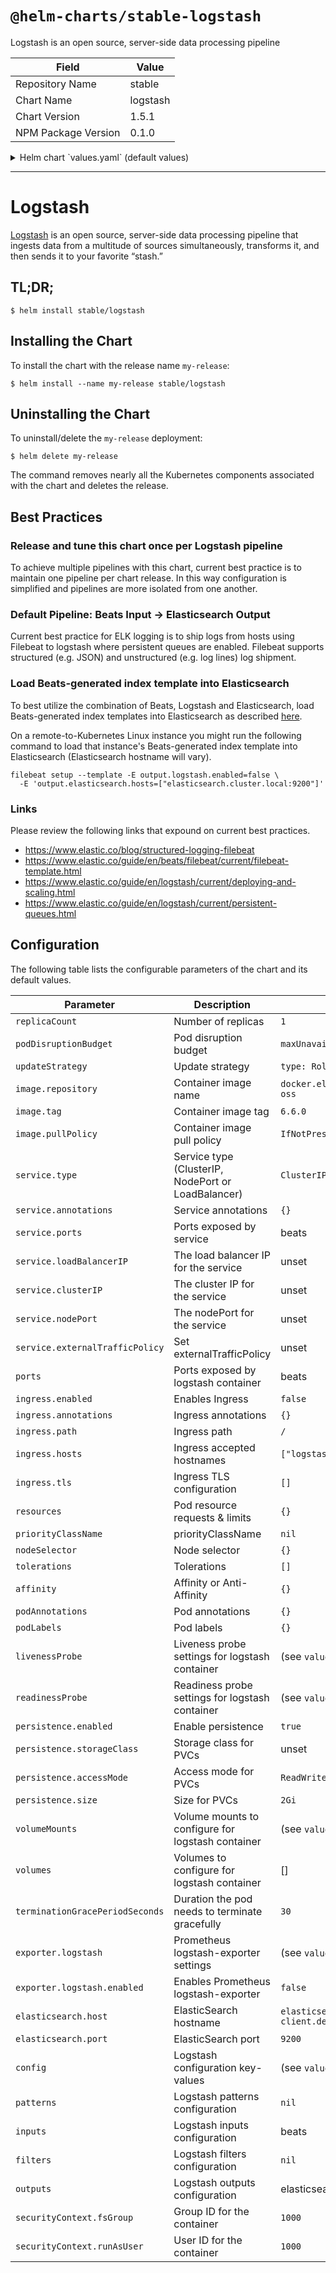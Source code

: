 # `@helm-charts/stable-logstash`

Logstash is an open source, server-side data processing pipeline

| Field               | Value    |
| ------------------- | -------- |
| Repository Name     | stable   |
| Chart Name          | logstash |
| Chart Version       | 1.5.1    |
| NPM Package Version | 0.1.0    |

<details>

<summary>Helm chart `values.yaml` (default values)</summary>

```yaml
replicaCount: 1

podDisruptionBudget:
  maxUnavailable: 1

updateStrategy:
  type: RollingUpdate

terminationGracePeriodSeconds: 30

image:
  repository: docker.elastic.co/logstash/logstash-oss
  tag: 6.6.0
  pullPolicy: IfNotPresent
  ## Add secrets manually via kubectl on kubernetes cluster and reference here
  #  pullSecrets:
  #    - name: "myKubernetesSecret"

service:
  type: ClusterIP
  # clusterIP: None
  # nodePort:
  # Set this to local, to preserve client source ip.  Default stripes out the source ip
  # externalTrafficPolicy: Local
  annotations:
    {}
    ## AWS example for use with LoadBalancer service type.
    # external-dns.alpha.kubernetes.io/hostname: logstash.cluster.local
    # service.beta.kubernetes.io/aws-load-balancer-cross-zone-load-balancing-enabled: "true"
    # service.beta.kubernetes.io/aws-load-balancer-internal: "true"
  ports:
    # syslog-udp:
    #   port: 1514
    #   targetPort: syslog-udp
    #   protocol: UDP
    # syslog-tcp:
    #   port: 1514
    #   targetPort: syslog-tcp
    #   protocol: TCP
    beats:
      port: 5044
      targetPort: beats
      protocol: TCP
    # http:
    #  port: 8080
    #  targetPort: http
    #  protocol: TCP
    # loadBalancerIP: 10.0.0.1
ports:
  # - name: syslog-udp
  #   containerPort: 1514
  #   protocol: UDP
  # - name: syslog-tcp
  #   containerPort: 1514
  #   protocol: TCP
  - name: beats
    containerPort: 5044
    protocol: TCP
  # - name: http
  #   containerPort: 8080
  #   protocol: TCP

ingress:
  enabled: false
  annotations:
    {}
    # kubernetes.io/ingress.class: nginx
    # kubernetes.io/tls-acme: "true"
  path: /
  hosts:
    - logstash.cluster.local
  tls: []
  #  - secretName: logstash-tls
  #    hosts:
  #      - logstash.cluster.local

resources:
  {}
  # We usually recommend not to specify default resources and to leave this as a conscious
  # choice for the user. This also increases chances charts run on environments with little
  # resources, such as Minikube. If you do want to specify resources, uncomment the following
  # lines, adjust them as necessary, and remove the curly braces after 'resources:'.
  # limits:
  #  cpu: 100m
  #  memory: 128Mi
  # requests:
  #  cpu: 100m
  #  memory: 128Mi

priorityClassName: ''

nodeSelector: {}

tolerations: []

securityContext:
  fsGroup: 1000
  runAsUser: 1000

affinity:
  {}
  # podAntiAffinity:
  #   requiredDuringSchedulingIgnoredDuringExecution:
  #     - topologyKey: "kubernetes.io/hostname"
  #       labelSelector:
  #         matchLabels:
  #           release: logstash

podAnnotations:
  {}
  # iam.amazonaws.com/role: "logstash-role"
  # prometheus.io/scrape: "true"
  # prometheus.io/path: "/metrics"
  # prometheus.io/port: "9198"

podLabels:
  {}
  # team: "developers"
  # service: "logstash"

livenessProbe:
  httpGet:
    path: /
    port: monitor
  initialDelaySeconds: 20
  # periodSeconds: 30
  # timeoutSeconds: 30
  # failureThreshold: 6
  # successThreshold: 1

readinessProbe:
  httpGet:
    path: /
    port: monitor
  initialDelaySeconds: 20
  # periodSeconds: 30
  # timeoutSeconds: 30
  # failureThreshold: 6
  # successThreshold: 1

persistence:
  enabled: true
  ## logstash data Persistent Volume Storage Class
  ## If defined, storageClassName: <storageClass>
  ## If set to "-", storageClassName: "", which disables dynamic provisioning
  ## If undefined (the default) or set to null, no storageClassName spec is
  ##   set, choosing the default provisioner.  (gp2 on AWS, standard on
  ##   GKE, AWS & OpenStack)
  ##
  # storageClass: "-"
  accessMode: ReadWriteOnce
  size: 2Gi

volumeMounts:
  - name: data
    mountPath: /usr/share/logstash/data
  - name: patterns
    mountPath: /usr/share/logstash/patterns
  - name: pipeline
    mountPath: /usr/share/logstash/pipeline

volumes:
  []
  # - name: tls
  #   secret:
  #     secretName: logstash-tls
  # - name: pipeline
  #   configMap:
  #     name: logstash-pipeline
  # - name: certs
  #   hostPath:
  #     path: /tmp

exporter:
  logstash:
    enabled: false
    image:
      repository: bonniernews/logstash_exporter
      tag: v0.1.2
      pullPolicy: IfNotPresent
    env: {}
    resources: {}
    path: /metrics
    port: 9198
    target:
      port: 9600
      path: /metrics
    livenessProbe:
      httpGet:
        path: /metrics
        port: ls-exporter
      periodSeconds: 15
      timeoutSeconds: 60
      failureThreshold: 8
      successThreshold: 1
    readinessProbe:
      httpGet:
        path: /metrics
        port: ls-exporter
      periodSeconds: 15
      timeoutSeconds: 60
      failureThreshold: 8
      successThreshold: 1

elasticsearch:
  host: elasticsearch-client.default.svc.cluster.local
  port: 9200

## ref: https://github.com/elastic/logstash-docker/blob/master/build/logstash/env2yaml/env2yaml.go
config:
  config.reload.automatic: 'true'
  path.config: /usr/share/logstash/pipeline
  path.data: /usr/share/logstash/data

  ## ref: https://www.elastic.co/guide/en/logstash/current/persistent-queues.html
  queue.checkpoint.writes: 1
  queue.drain: 'true'
  queue.max_bytes: 1gb # disk capacity must be greater than the value of `queue.max_bytes`
  queue.type: persisted

## Patterns for filters.
## Each YAML heredoc will become a separate pattern file.
patterns:
  # main: |-
  #   TESTING {"foo":.*}$

## NOTE: To achieve multiple pipelines with this chart, current best practice
## is to maintain one pipeline per chart release. In this way configuration is
## simplified and pipelines are more isolated from one another.

inputs:
  main: |-
    input {
      # udp {
      #   port => 1514
      #   type => syslog
      # }
      # tcp {
      #   port => 1514
      #   type => syslog
      # }
      beats {
        port => 5044
      }
      # http {
      #   port => 8080
      # }
      # kafka {
      #   ## ref: https://www.elastic.co/guide/en/logstash/current/plugins-inputs-kafka.html
      #   bootstrap_servers => "kafka-input:9092"
      #   codec => json { charset => "UTF-8" }
      #   consumer_threads => 1
      #   topics => ["source"]
      #   type => "example"
      # }
    }

filters:
  # main: |-
  #   filter {
  #   }

outputs:
  main: |-
    output {
      # stdout { codec => rubydebug }
      elasticsearch {
        hosts => ["${ELASTICSEARCH_HOST}:${ELASTICSEARCH_PORT}"]
        manage_template => false
        index => "%{[@metadata][beat]}-%{+YYYY.MM.dd}"
        document_type => "%{[@metadata][type]}"
      }
      # kafka {
      #   ## ref: https://www.elastic.co/guide/en/logstash/current/plugins-outputs-kafka.html
      #   bootstrap_servers => "kafka-output:9092"
      #   codec => json { charset => "UTF-8" }
      #   compression_type => "lz4"
      #   topic_id => "destination"
      # }
    }
```

</details>

---

# Logstash

[Logstash](https://www.elastic.co/products/logstash) is an open source, server-side data processing pipeline that ingests data from a multitude of sources simultaneously, transforms it, and then sends it to your favorite “stash.”

## TL;DR;

```console
$ helm install stable/logstash
```

## Installing the Chart

To install the chart with the release name `my-release`:

```console
$ helm install --name my-release stable/logstash
```

## Uninstalling the Chart

To uninstall/delete the `my-release` deployment:

```console
$ helm delete my-release
```

The command removes nearly all the Kubernetes components associated with the
chart and deletes the release.

## Best Practices

### Release and tune this chart once per Logstash pipeline

To achieve multiple pipelines with this chart, current best practice is to
maintain one pipeline per chart release. In this way configuration is
simplified and pipelines are more isolated from one another.

### Default Pipeline: Beats Input -> Elasticsearch Output

Current best practice for ELK logging is to ship logs from hosts using Filebeat
to logstash where persistent queues are enabled. Filebeat supports structured
(e.g. JSON) and unstructured (e.g. log lines) log shipment.

### Load Beats-generated index template into Elasticsearch

To best utilize the combination of Beats, Logstash and Elasticsearch,
load Beats-generated index templates into Elasticsearch as described [here](https://www.elastic.co/guide/en/beats/filebeat/current/filebeat-template.html).

On a remote-to-Kubernetes Linux instance you might run the following command to
load that instance's Beats-generated index template into Elasticsearch
(Elasticsearch hostname will vary).

```
filebeat setup --template -E output.logstash.enabled=false \
  -E 'output.elasticsearch.hosts=["elasticsearch.cluster.local:9200"]'
```

### Links

Please review the following links that expound on current best practices.

- https://www.elastic.co/blog/structured-logging-filebeat
- https://www.elastic.co/guide/en/beats/filebeat/current/filebeat-template.html
- https://www.elastic.co/guide/en/logstash/current/deploying-and-scaling.html
- https://www.elastic.co/guide/en/logstash/current/persistent-queues.html

## Configuration

The following table lists the configurable parameters of the chart and its default values.

| Parameter                       | Description                                        | Default                                          |
| ------------------------------- | -------------------------------------------------- | ------------------------------------------------ |
| `replicaCount`                  | Number of replicas                                 | `1`                                              |
| `podDisruptionBudget`           | Pod disruption budget                              | `maxUnavailable: 1`                              |
| `updateStrategy`                | Update strategy                                    | `type: RollingUpdate`                            |
| `image.repository`              | Container image name                               | `docker.elastic.co/logstash/logstash-oss`        |
| `image.tag`                     | Container image tag                                | `6.6.0`                                          |
| `image.pullPolicy`              | Container image pull policy                        | `IfNotPresent`                                   |
| `service.type`                  | Service type (ClusterIP, NodePort or LoadBalancer) | `ClusterIP`                                      |
| `service.annotations`           | Service annotations                                | `{}`                                             |
| `service.ports`                 | Ports exposed by service                           | beats                                            |
| `service.loadBalancerIP`        | The load balancer IP for the service               | unset                                            |
| `service.clusterIP`             | The cluster IP for the service                     | unset                                            |
| `service.nodePort`              | The nodePort for the service                       | unset                                            |
| `service.externalTrafficPolicy` | Set externalTrafficPolicy                          | unset                                            |
| `ports`                         | Ports exposed by logstash container                | beats                                            |
| `ingress.enabled`               | Enables Ingress                                    | `false`                                          |
| `ingress.annotations`           | Ingress annotations                                | `{}`                                             |
| `ingress.path`                  | Ingress path                                       | `/`                                              |
| `ingress.hosts`                 | Ingress accepted hostnames                         | `["logstash.cluster.local"]`                     |
| `ingress.tls`                   | Ingress TLS configuration                          | `[]`                                             |
| `resources`                     | Pod resource requests & limits                     | `{}`                                             |
| `priorityClassName`             | priorityClassName                                  | `nil`                                            |
| `nodeSelector`                  | Node selector                                      | `{}`                                             |
| `tolerations`                   | Tolerations                                        | `[]`                                             |
| `affinity`                      | Affinity or Anti-Affinity                          | `{}`                                             |
| `podAnnotations`                | Pod annotations                                    | `{}`                                             |
| `podLabels`                     | Pod labels                                         | `{}`                                             |
| `livenessProbe`                 | Liveness probe settings for logstash container     | (see `values.yaml`)                              |
| `readinessProbe`                | Readiness probe settings for logstash container    | (see `values.yaml`)                              |
| `persistence.enabled`           | Enable persistence                                 | `true`                                           |
| `persistence.storageClass`      | Storage class for PVCs                             | unset                                            |
| `persistence.accessMode`        | Access mode for PVCs                               | `ReadWriteOnce`                                  |
| `persistence.size`              | Size for PVCs                                      | `2Gi`                                            |
| `volumeMounts`                  | Volume mounts to configure for logstash container  | (see `values.yaml`)                              |
| `volumes`                       | Volumes to configure for logstash container        | []                                               |
| `terminationGracePeriodSeconds` | Duration the pod needs to terminate gracefully     | `30`                                             |
| `exporter.logstash`             | Prometheus logstash-exporter settings              | (see `values.yaml`)                              |
| `exporter.logstash.enabled`     | Enables Prometheus logstash-exporter               | `false`                                          |
| `elasticsearch.host`            | ElasticSearch hostname                             | `elasticsearch-client.default.svc.cluster.local` |
| `elasticsearch.port`            | ElasticSearch port                                 | `9200`                                           |
| `config`                        | Logstash configuration key-values                  | (see `values.yaml`)                              |
| `patterns`                      | Logstash patterns configuration                    | `nil`                                            |
| `inputs`                        | Logstash inputs configuration                      | beats                                            |
| `filters`                       | Logstash filters configuration                     | `nil`                                            |
| `outputs`                       | Logstash outputs configuration                     | elasticsearch                                    |
| `securityContext.fsGroup`       | Group ID for the container                         | `1000`                                           |
| `securityContext.runAsUser`     | User ID for the container                          | `1000`                                           |
